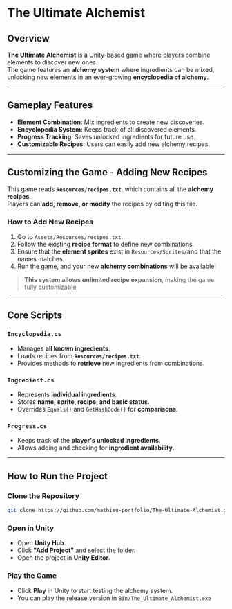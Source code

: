 # The Ultimate Alchemist

## Overview
**The Ultimate Alchemist** is a Unity-based game where players combine elements to discover new ones.  
The game features an **alchemy system** where ingredients can be mixed, unlocking new elements in an ever-growing **encyclopedia of alchemy**.

---

## Gameplay Features
- **Element Combination**: Mix ingredients to create new discoveries.
- **Encyclopedia System**: Keeps track of all discovered elements.
- **Progress Tracking**: Saves unlocked ingredients for future use.
- **Customizable Recipes**: Users can easily add new alchemy recipes.

---

## Customizing the Game - Adding New Recipes
This game reads **`Resources/recipes.txt`**, which contains all the **alchemy recipes**.  
Players can **add, remove, or modify** the recipes by editing this file.

### **How to Add New Recipes**
1. Go to `Assets/Resources/recipes.txt`.
2. Follow the existing **recipe format** to define new combinations.
3. Ensure that the **element sprites** exist in `Resources/Sprites/`and that the names matches.
4. Run the game, and your new **alchemy combinations** will be available!

> **This system allows unlimited recipe expansion**, making the game fully customizable.

---

## Core Scripts
### **`Encyclopedia.cs`**
- Manages **all known ingredients**.
- Loads recipes from **`Resources/recipes.txt`**.
- Provides methods to **retrieve** new ingredients from combinations.

### **`Ingredient.cs`**
- Represents **individual ingredients**.
- Stores **name, sprite, recipe, and basic status**.
- Overrides `Equals()` and `GetHashCode()` for **comparisons**.

### **`Progress.cs`**
- Keeps track of the **player's unlocked ingredients**.
- Allows adding and checking for **ingredient availability**.

---

## How to Run the Project
### **Clone the Repository**
```sh
git clone https://github.com/mathieu-portfolio/The-Ultimate-Alchemist.git
```

### **Open in Unity**
- Open **Unity Hub**.
- Click **"Add Project"** and select the folder.
- Open the project in **Unity Editor**.

### **Play the Game**
- Click **Play** in Unity to start testing the alchemy system.
- You can play the release version in `Bin/The_Ultimate_Alchemist.exe`
